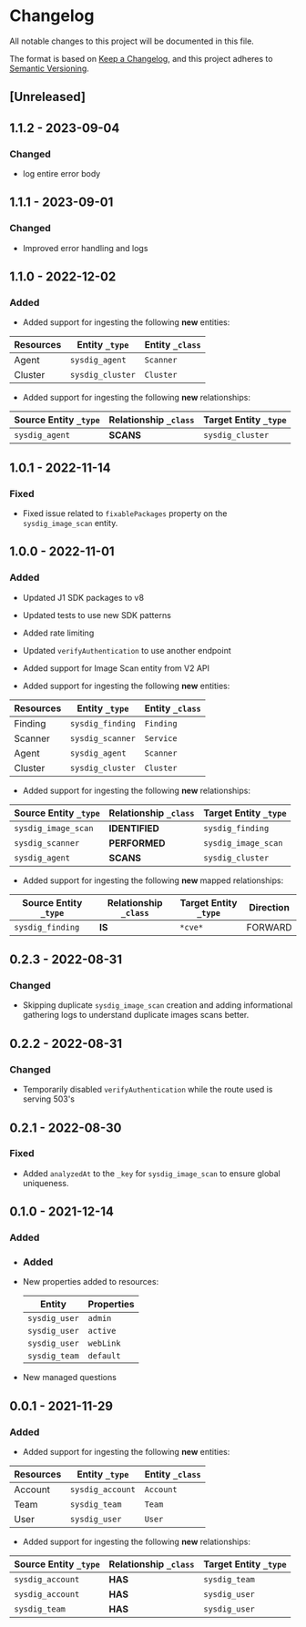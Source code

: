 # Changelog

All notable changes to this project will be documented in this file.

The format is based on [Keep a Changelog](https://keepachangelog.com/en/1.0.0/),
and this project adheres to
[Semantic Versioning](https://semver.org/spec/v2.0.0.html).

## [Unreleased]

## 1.1.2 - 2023-09-04

### Changed

- log entire error body

## 1.1.1 - 2023-09-01

### Changed

- Improved error handling and logs

## 1.1.0 - 2022-12-02

### Added

- Added support for ingesting the following **new** entities:

| Resources | Entity `_type`   | Entity `_class` |
| --------- | ---------------- | --------------- |
| Agent     | `sysdig_agent`   | `Scanner`       |
| Cluster   | `sysdig_cluster` | `Cluster`       |

- Added support for ingesting the following **new** relationships:

| Source Entity `_type` | Relationship `_class` | Target Entity `_type` |
| --------------------- | --------------------- | --------------------- |
| `sysdig_agent`        | **SCANS**             | `sysdig_cluster`      |

## 1.0.1 - 2022-11-14

### Fixed

- Fixed issue related to `fixablePackages` property on the `sysdig_image_scan`
  entity.

## 1.0.0 - 2022-11-01

### Added

- Updated J1 SDK packages to v8
- Updated tests to use new SDK patterns
- Added rate limiting
- Updated `verifyAuthentication` to use another endpoint
- Added support for Image Scan entity from V2 API

- Added support for ingesting the following **new** entities:

| Resources | Entity `_type`   | Entity `_class` |
| --------- | ---------------- | --------------- |
| Finding   | `sysdig_finding` | `Finding`       |
| Scanner   | `sysdig_scanner` | `Service`       |
| Agent     | `sysdig_agent`   | `Scanner`       |
| Cluster   | `sysdig_cluster` | `Cluster`       |

- Added support for ingesting the following **new** relationships:

| Source Entity `_type` | Relationship `_class` | Target Entity `_type` |
| --------------------- | --------------------- | --------------------- |
| `sysdig_image_scan`   | **IDENTIFIED**        | `sysdig_finding`      |
| `sysdig_scanner`      | **PERFORMED**         | `sysdig_image_scan`   |
| `sysdig_agent`        | **SCANS**             | `sysdig_cluster`      |

- Added support for ingesting the following **new** mapped relationships:

| Source Entity `_type` | Relationship `_class` | Target Entity `_type` | Direction |
| --------------------- | --------------------- | --------------------- | --------- |
| `sysdig_finding`      | **IS**                | `*cve*`               | FORWARD   |

## 0.2.3 - 2022-08-31

### Changed

- Skipping duplicate `sysdig_image_scan` creation and adding informational
  gathering logs to understand duplicate images scans better.

## 0.2.2 - 2022-08-31

### Changed

- Temporarily disabled `verifyAuthentication` while the route used is serving
  503's

## 0.2.1 - 2022-08-30

### Fixed

- Added `analyzedAt` to the `_key` for `sysdig_image_scan` to ensure global
  uniqueness.

## 0.1.0 - 2021-12-14

### Added

- ### Added

- New properties added to resources:

  | Entity        | Properties |
  | ------------- | ---------- |
  | `sysdig_user` | `admin`    |
  | `sysdig_user` | `active`   |
  | `sysdig_user` | `webLink`  |
  | `sysdig_team` | `default`  |

- New managed questions

## 0.0.1 - 2021-11-29

### Added

- Added support for ingesting the following **new** entities:

| Resources | Entity `_type`   | Entity `_class` |
| --------- | ---------------- | --------------- |
| Account   | `sysdig_account` | `Account`       |
| Team      | `sysdig_team`    | `Team`          |
| User      | `sysdig_user`    | `User`          |

- Added support for ingesting the following **new** relationships:

| Source Entity `_type` | Relationship `_class` | Target Entity `_type` |
| --------------------- | --------------------- | --------------------- |
| `sysdig_account`      | **HAS**               | `sysdig_team`         |
| `sysdig_account`      | **HAS**               | `sysdig_user`         |
| `sysdig_team`         | **HAS**               | `sysdig_user`         |
